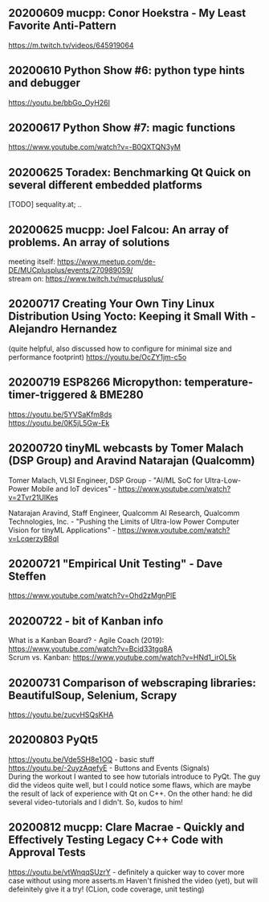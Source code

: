 ## 20200609 mucpp: Conor Hoekstra - My Least Favorite Anti-Pattern
https://m.twitch.tv/videos/645919064

## 20200610 Python Show #6: python type hints and debugger
https://youtu.be/bbGo_OyH26I

## 20200617 Python Show #7: magic functions
https://www.youtube.com/watch?v=-B0QXTQN3yM

## 20200625 Toradex: Benchmarking Qt Quick on several different embedded platforms
[TODO] sequality.at; ..

## 20200625 mucpp: Joel Falcou: An array of problems. An array of solutions
meeting itself: https://www.meetup.com/de-DE/MUCplusplus/events/270989059/  
stream on: https://www.twitch.tv/mucplusplus/

## 20200717 Creating Your Own Tiny Linux Distribution Using Yocto: Keeping it Small With - Alejandro Hernandez
(quite helpful, also discussed how to configure for minimal size and performance footprint)
https://youtu.be/OcZY1jm-c5o

## 20200719 ESP8266 Micropython: temperature- timer-triggered & BME280
https://youtu.be/5YVSaKfm8ds  
https://youtu.be/0K5jL5Gw-Ek

## 20200720 tinyML webcasts by Tomer Malach (DSP Group) and Aravind Natarajan (Qualcomm)
Tomer Malach, VLSI Engineer, DSP Group - "AI/ML SoC for Ultra-Low-Power Mobile and IoT devices" - https://www.youtube.com/watch?v=2Tvr21UlKes

Natarajan Aravind, Staff Engineer, Qualcomm AI Research, Qualcomm Technologies, Inc. - "Pushing the Limits of Ultra-low Power Computer Vision for tinyML Applications" - https://www.youtube.com/watch?v=LcqerzyB8qI

## 20200721 "Empirical Unit Testing" - Dave Steffen
https://www.youtube.com/watch?v=Ohd2zMgnPlE

## 20200722 - bit of Kanban info
What is a Kanban Board? - Agile Coach (2019): https://www.youtube.com/watch?v=Bcid33tgq8A  
Scrum vs. Kanban:  https://www.youtube.com/watch?v=HNd1_irOL5k

## 20200731 Comparison of webscraping libraries: BeautifulSoup, Selenium, Scrapy
https://youtu.be/zucvHSQsKHA

## 20200803 PyQt5
https://youtu.be/Vde5SH8e1OQ - basic stuff  
https://youtu.be/-2uyzAqefyE - Buttons and Events (Signals)  
During the workout I wanted to see how tutorials introduce to PyQt. The guy did the videos quite well, but I could notice some flaws, which are maybe the result of lack of experience with Qt on C++. On the other hand: he did several video-tutorials and I didn't. So, kudos to him!

## 20200812 mucpp: Clare Macrae - Quickly and Effectively Testing Legacy C++ Code with Approval Tests
https://youtu.be/vtWnqqSUzrY - definitely a quicker way to cover more case without using more asserts.m Haven't finished the video (yet), but will defeinitely give it a try!
(CLion, code coverage, unit testing)
